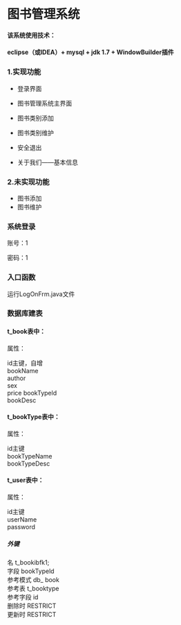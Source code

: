# 图书管理系统

#### 该系统使用技术：

#### eclipse（或IDEA）+ mysql + jdk 1.7 + WindowBuilder插件



### 1.实现功能

- 登录界面

- 图书管理系统主界面

- 图书类别添加

- 图书类别维护

- 安全退出

- 关于我们——基本信息

### 2.未实现功能

- 图书添加
- 图书维护



### 系统登录

账号：1

密码：1



### 入口函数

运行LogOnFrm.java文件



### 数据库建表

#### t_book表中：

属性：

id主键，自增  
bookName  
author  
sex  
price 
bookTypeld  
bookDesc  

#### t_bookType表中：

属性：

id主键  
bookTypeName  
bookTypeDesc  

#### t_user表中：

属性：

id主键  
userName  
password  



##### 外键

名  		  	t_bookibfk1;  
字段			 bookTypeld  
参考模式	 db_ book   
参考表	  	t_booktype  
参考字段   id  
删除时	    RESTRICT  
更新时	    RESTRICT 

